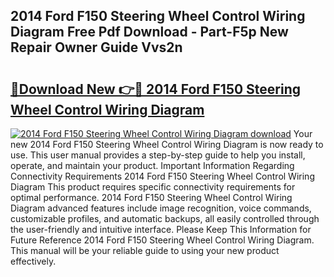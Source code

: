 ## 2014 Ford F150 Steering Wheel Control Wiring Diagram Free Pdf Download - Part-F5p New Repair Owner Guide Vvs2n

# <h2><a href="http://dfjl27.blite.top/?on=2014+Ford+F150+Steering+Wheel+Control+Wiring+Diagram">🔗Download New 👉🔴 2014 Ford F150 Steering Wheel Control Wiring Diagram</a></h2>

[![2014 Ford F150 Steering Wheel Control Wiring Diagram download](https://i.imgur.com/lujVjoI.png)](http://dfjl27.blite.top/?on=2014+Ford+F150+Steering+Wheel+Control+Wiring+Diagram)
Your new 2014 Ford F150 Steering Wheel Control Wiring Diagram is now ready to use. This user manual provides a step-by-step guide to help you install, operate, and maintain your product. Important Information Regarding Connectivity Requirements 2014 Ford F150 Steering Wheel Control Wiring Diagram This product requires specific connectivity requirements for optimal performance. 2014 Ford F150 Steering Wheel Control Wiring Diagram advanced features include image recognition, voice commands, customizable profiles, and automatic backups, all easily controlled through the user-friendly and intuitive interface. Please Keep This Information for Future Reference 2014 Ford F150 Steering Wheel Control Wiring Diagram. This manual will be your reliable guide to using your new product effectively.
